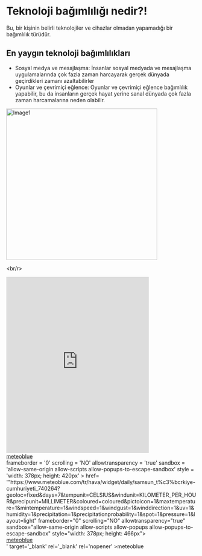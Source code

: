 <!DOCTYPE html!>

<html>
  <head>
    <title>Tarayıcıda görünecek sekmenin adı</title>
    <link rel="stylesheet" href="style.css">
</head>
<body>
 <!-- h1-6-header -başlık -->
<h1>Teknoloji bağımlılığı nedir?!</h1>
 <!-- p - paragraph -metin -->
<p>Bu, bir kişinin belirli teknolojiler ve cihazlar olmadan yapamadığı bir bağımlılık türüdür.</p> 

<h2>En yaygın teknoloji bağımlılıkları </h2>
 <!-- unuordered list -sırasız liste  -->
        <ul>
 <!-- list item -liste elemanı  -->
    <li> Sosyal medya ve mesajlaşma: İnsanlar sosyal medyada ve mesajlaşma uygulamalarında çok fazla zaman harcayarak gerçek dünyada geçirdikleri zamanı azaltabilirler</li>
    <li>Oyunlar ve çevrimiçi eğlence: Oyunlar ve çevrimiçi eğlence bağımlılık yapabilir, bu da insanların gerçek hayat yerine sanal dünyada çok fazla zaman harcamalarına neden olabilir.</li>
        </ul>
        
  <!-- img- image - resim -->
  <!-- src - source - kaynak  -->
  <img 
  src="https://encrypted-tbn0.gstatic.com/images?q=tbn:ANd9GcSQV7Yj8CFf3RdJo09-D63XiZFlE2ZFN3TThA&s" alt="Image1"
    width="400"> 

<br/r>
<iframe
  src="https://www.meteoblue.com/tr/hava/widget/daily/samsun_t%c3%bcrkiye-cumhuriyeti_740264?geoloc=fixed&days=7&tempunit=CELSIUS&windunit=KILOMETER_PER_HOUR&precipunit=MILLIMETER&coloured=coloured&pictoicon=1&maxtemperature=1&mintemperature=1&windspeed=1&windgust=1&winddirection=1&uv=1&humidity=1&precipitation=1&precipitationprobability=1&spot=1&pressure=1&layout=light"  frameborder="0" scrolling="NO" allowtransparency="true" sandbox="allow-same-origin allow-scripts allow-popups allow-popups-to-escape-sandbox" style="width: 378px; height: 466px"></iframe><div><!-- DO NOT REMOVE THIS LINK --><a href="https://www.meteoblue.com/tr/hava/hafta/samsun_t%c3%bcrkiye-cumhuriyeti_740264?utm_source=daily_widget&utm_medium=linkus&utm_content=daily&utm_campaign=Weather%2BWidget" target="_blank" rel="noopener">meteoblue</a></div>
  frameborder = '0'
  scrolling = 'NO'
  allowtransparency = 'true'
  sandbox = 'allow-same-origin allow-scripts allow-popups-to-escape-sandbox'
  style = 'width: 378px; height: 420px'
></iframe
<div>
  href= '"https://www.meteoblue.com/tr/hava/widget/daily/samsun_t%c3%bcrkiye-cumhuriyeti_740264?geoloc=fixed&days=7&tempunit=CELSIUS&windunit=KILOMETER_PER_HOUR&precipunit=MILLIMETER&coloured=coloured&pictoicon=1&maxtemperature=1&mintemperature=1&windspeed=1&windgust=1&winddirection=1&uv=1&humidity=1&precipitation=1&precipitationprobability=1&spot=1&pressure=1&layout=light"  frameborder="0" scrolling="NO" allowtransparency="true" sandbox="allow-same-origin allow-scripts allow-popups allow-popups-to-escape-sandbox" style="width: 378px; height: 466px"></iframe><div><!-- DO NOT REMOVE THIS LINK --><a href="https://www.meteoblue.com/tr/hava/hafta/samsun_t%c3%bcrkiye-cumhuriyeti_740264?utm_source=daily_widget&utm_medium=linkus&utm_content=daily&utm_campaign=Weather%2BWidget" target="_blank" rel="noopener">meteoblue</a></div>'
  target='_blank'
  rel='_blank'
  rel='nopener'
  >meteoblue</a
  >
    <div>
  </body>
</html>
